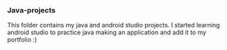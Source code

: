 ### Java-projects

This folder contains my java and android studio projects. I started learning android studio to practice java making an application and add it to my portfolio :) 
